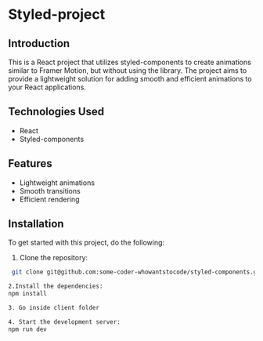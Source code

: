 # Styled-project

## Introduction

This is a React project that utilizes styled-components to create animations similar to Framer Motion, but without using the library. The project aims to provide a lightweight solution for adding smooth and efficient animations to your React applications.

## Technologies Used

- React
- Styled-components

## Features

- Lightweight animations
- Smooth transitions
- Efficient rendering

## Installation

To get started with this project, do the following:

1. Clone the repository:

```bash
 git clone git@github.com:some-coder-whowantstocode/styled-components.git

2.Install the dependencies:
npm install

3. Go inside client folder

4. Start the development server:
npm run dev
